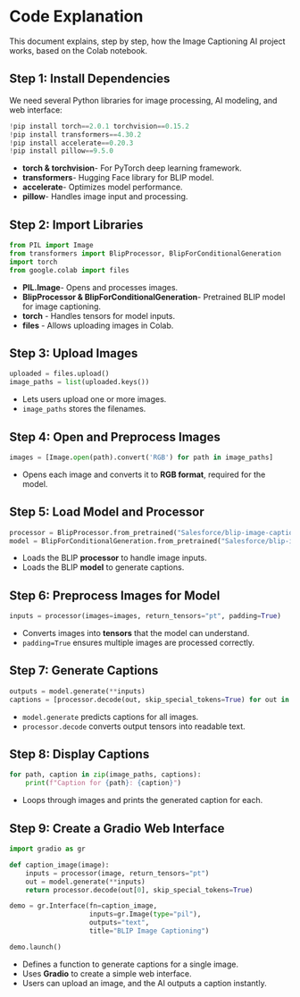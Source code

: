 
# Code Explanation

This document explains, step by step, how the Image Captioning AI project works, based on the Colab notebook.


## **Step 1: Install Dependencies**

We need several Python libraries for image processing, AI modeling, and web interface:

```python
!pip install torch==2.0.1 torchvision==0.15.2
!pip install transformers==4.30.2
!pip install accelerate==0.20.3
!pip install pillow==9.5.0
````

* **torch & torchvision**- For PyTorch deep learning framework.
* **transformers**- Hugging Face library for BLIP model.
* **accelerate**- Optimizes model performance.
* **pillow**- Handles image input and processing.



## **Step 2: Import Libraries**

```python
from PIL import Image
from transformers import BlipProcessor, BlipForConditionalGeneration
import torch
from google.colab import files
```

* **PIL.Image**- Opens and processes images.
* **BlipProcessor & BlipForConditionalGeneration**- Pretrained BLIP model for image captioning.
* **torch** - Handles tensors for model inputs.
* **files** - Allows uploading images in Colab.



## **Step 3: Upload Images**

```python
uploaded = files.upload()
image_paths = list(uploaded.keys())
```

* Lets users upload one or more images.
* `image_paths` stores the filenames.



## **Step 4: Open and Preprocess Images**

```python
images = [Image.open(path).convert('RGB') for path in image_paths]
```

* Opens each image and converts it to **RGB format**, required for the model.



## **Step 5: Load Model and Processor**

```python
processor = BlipProcessor.from_pretrained("Salesforce/blip-image-captioning-base")
model = BlipForConditionalGeneration.from_pretrained("Salesforce/blip-image-captioning-base")
```

* Loads the BLIP **processor** to handle image inputs.
* Loads the BLIP **model** to generate captions.



## **Step 6: Preprocess Images for Model**

```python
inputs = processor(images=images, return_tensors="pt", padding=True)
```

* Converts images into **tensors** that the model can understand.
* `padding=True` ensures multiple images are processed correctly.



## **Step 7: Generate Captions**

```python
outputs = model.generate(**inputs)
captions = [processor.decode(out, skip_special_tokens=True) for out in outputs]
```

* `model.generate` predicts captions for all images.
* `processor.decode` converts output tensors into readable text.


## **Step 8: Display Captions**

```python
for path, caption in zip(image_paths, captions):
    print(f"Caption for {path}: {caption}")
```

* Loops through images and prints the generated caption for each.



## **Step 9: Create a Gradio Web Interface**

```python
import gradio as gr

def caption_image(image):
    inputs = processor(image, return_tensors="pt")
    out = model.generate(**inputs)
    return processor.decode(out[0], skip_special_tokens=True)

demo = gr.Interface(fn=caption_image,
                    inputs=gr.Image(type="pil"),
                    outputs="text",
                    title="BLIP Image Captioning")

demo.launch()
```

* Defines a function to generate captions for a single image.
* Uses **Gradio** to create a simple web interface.
* Users can upload an image, and the AI outputs a caption instantly.







